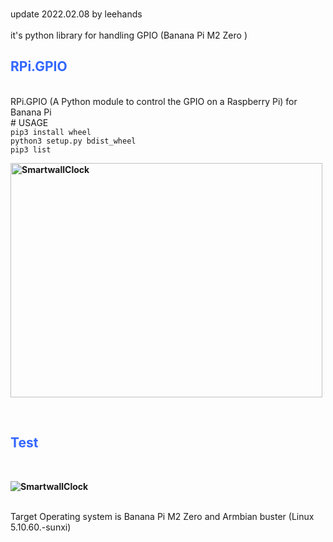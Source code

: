 <br>update 2022.02.08 by leehands
<br>
<br>it's python library for handling GPIO (Banana Pi M2 Zero )
<h2><span style="color: #3366ff;">RPi.GPIO</span></h2>
<br>RPi.GPIO (A Python module to control the GPIO on a Raspberry Pi) for Banana Pi 
<br># USAGE
<br><code>pip3 install wheel</code>
<br><code>python3 setup.py bdist_wheel</code>
<br><code>pip3 list</code>
<p><strong><img src="https://www.leehands.com/wp-content/uploads/2022/02/20220208_Rpi.GPIO_.jpg" alt="SmartwallClock" width="499" height="375" /></strong></p>

<br>
<h2><span style="color: #3366ff;">Test</span></h2>
<br>
<p><strong><img src="https://www.leehands.com/wp-content/uploads/2022/02/20220208_Rpi.GPIO_2.jpg" alt="SmartwallClock"/></strong></p>
<br>Target Operating system is Banana Pi M2 Zero and Armbian buster (Linux 5.10.60.-sunxi) <b></b>
